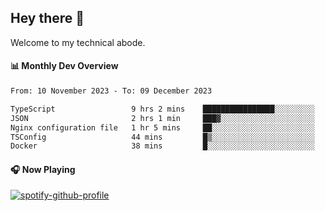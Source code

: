 ## Hey there 👋

Welcome to my technical abode.

#### 📊 Monthly Dev Overview
<!--START_SECTION:waka-->

```txt
From: 10 November 2023 - To: 09 December 2023

TypeScript                 9 hrs 2 mins    ████████████████░░░░░░░░░   63.61 %
JSON                       2 hrs 1 min     ███▓░░░░░░░░░░░░░░░░░░░░░   14.24 %
Nginx configuration file   1 hr 5 mins     ██░░░░░░░░░░░░░░░░░░░░░░░   07.65 %
TSConfig                   44 mins         █▒░░░░░░░░░░░░░░░░░░░░░░░   05.17 %
Docker                     38 mins         █░░░░░░░░░░░░░░░░░░░░░░░░   04.51 %
```

<!--END_SECTION:waka-->

#### 🎧 Now Playing

[![spotify-github-profile](https://spotify-github-profile.vercel.app/api/view?uid=james2mid&cover_image=true&theme=natemoo-re)](https://open.spotify.com/user/james2mid?si=2b3baf2b09cb499e)
